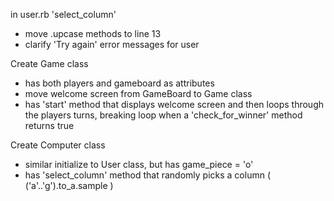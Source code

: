 


in user.rb 'select_column'
- move .upcase methods to line 13
- clarify 'Try again' error messages for user


Create Game class
- has both players and gameboard as attributes
- move welcome screen from GameBoard to Game class
- has 'start' method that displays welcome screen and then loops through the players turns, breaking loop when a 'check_for_winner' method returns true

Create Computer class
- similar initialize to User class, but has game_piece = 'o'
- has 'select_column' method that randomly picks a column ( ('a'..'g').to_a.sample )